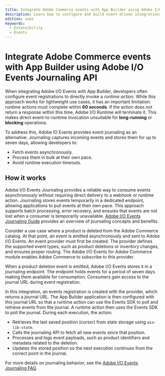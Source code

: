 ```yaml
---
title: Integrate Adobe Commerce events with App Builder using Adobe I/O Events Journaling API
description: Learn how to configure and build event-driven integrations between Adobe Commerce and Adobe App Builder using Journaling API.
edition: saas
keywords:
  - Extensibility
  - Events
---
```


# Integrate Adobe Commerce events with App Builder using Adobe I/O Events Journaling API

When integrating Adobe I/O Events with App Builder, developers often configure event registrations to directly invoke a _runtime action_. While this approach works for lightweight use cases, it has an important limitation: runtime actions must complete within **60 seconds**. If the action does not return a response within this time, Adobe I/O Runtime will terminate it.  This makes direct event-to-runtime invocation unsuitable for **long-running** or **blocking** operations.

To address this, Adobe IO Events provides event journaling as an alternative. Journaling captures incoming events and stores them for up to seven days, allowing developers to:

- Fetch events asynchronously.
- Process them in bulk at their own pace.
- Avoid runtime execution timeouts.

## How it works

Adobe I/O Events Journaling provides a reliable way to consume events asynchronously without requiring direct delivery to a webhook or runtime action. Journaling stores events temporarily in a dedicated endpoint, allowing applications to pull events at their own pace. This approach supports batch processing, error recovery, and ensures that events are not lost when a consumer is temporarily unavailable. [Adobe I/O Events Journaling Guide](https://developer.adobe.com/events/docs/guides/journaling-intro) provides an overview of journaling concepts and benefits.

Consider a use case where a product is deleted from the Adobe Commerce catalog. At that point, an event is emitted asynchronously and sent to Adobe I/O Events. An event provider must first be created. The provider defines the supported event types, such as product deletions or inventory changes, and ensures proper routing. The Adobe I/O Events for Adobe Commerce module enables Adobe Commerce to subscribe to this provider.

When a product deletion event is emitted, Adobe I/O Events stores it in a journaling endpoint. The endpoint holds events for a period of seven days. making them available for consumption. Consumers gain access to the journal URL during event registration.

In this integration, an events registration is created with the provider, which returns a journal URL. The App Builder application is then configured with this journal URL so that a runtime action can use the Events SDK to poll and retrieve events from the journal. A runtime action then uses the Events SDK to poll the journal. During each execution, the action:

- Retrieves the last saved position (cursor) from state storage using `aio-lib-state`.
- Calls the journaling API to fetch all new events since that position.
- Processes and logs event payloads, such as product identifiers and metadata related to the deletion.
- Updates the stored position so the next execution continues from the correct point in the journal.

For more details on journaling behavior, see the [Adobe I/O Events Journaling FAQ](https://developer.adobe.com/events/docs/support/faq#journaling-faq).
